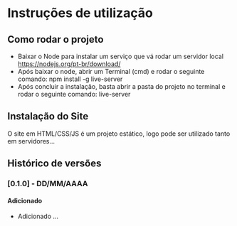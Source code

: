 # Instruções de utilização

## Como rodar o projeto
- Baixar o Node para instalar um serviço que vá rodar um servidor local https://nodejs.org/pt-br/download/
- Após baixar o node, abrir um Terminal (cmd) e rodar o seguinte comando: npm install -g live-server
- Após concluir a instalação, basta abrir a pasta do projeto no terminal e rodar o seguinte comando: live-server

## Instalação do Site

O site em HTML/CSS/JS é um projeto estático, logo pode ser utilizado tanto em servidores...

## Histórico de versões

### [0.1.0] - DD/MM/AAAA
#### Adicionado
- Adicionado ...